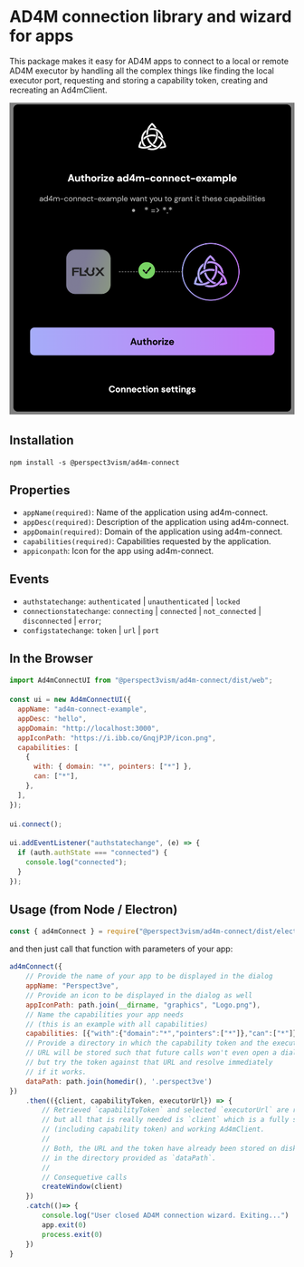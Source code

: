# AD4M connection library and wizard for apps

This package makes it easy for AD4M apps to connect to a local or remote AD4M executor by handling all the complex things like finding the local executor port, requesting and storing a capability token, creating and recreating an Ad4mClient.

![](screenshots/Screenshot_executor_url.png)

## Installation

`npm install -s @perspect3vism/ad4m-connect`

## Properties

- `appName(required)`: Name of the application using ad4m-connect.
- `appDesc(required)`: Description of the application using ad4m-connect.
- `appDomain(required)`: Domain of the application using ad4m-connect.
- `capabilities(required)`: Capabilities requested by the application.
- `appiconpath`: Icon for the app using ad4m-connect.

## Events

- `authstatechange`: `authenticated` | `unauthenticated` | `locked`
- `connectionstatechange`: `connecting` | `connected` | `not_connected` | `disconnected` | `error`;
- `configstatechange`: `token` | `url` | `port`

## In the Browser

```js
import Ad4mConnectUI from "@perspect3vism/ad4m-connect/dist/web";

const ui = new Ad4mConnectUI({
  appName: "ad4m-connect-example",
  appDesc: "hello",
  appDomain: "http://localhost:3000",
  appIconPath: "https://i.ibb.co/GnqjPJP/icon.png",
  capabilities: [
    {
      with: { domain: "*", pointers: ["*"] },
      can: ["*"],
    },
  ],
});

ui.connect();

ui.addEventListener("authstatechange", (e) => {
  if (auth.authState === "connected") {
    console.log("connected");
  }
});
```

## Usage (from Node / Electron)

```js
const { ad4mConnect } = require("@perspect3vism/ad4m-connect/dist/electron");
```

and then just call that function with parameters of your app:

```js
ad4mConnect({
    // Provide the name of your app to be displayed in the dialog
    appName: "Perspect3ve",
    // Provide an icon to be displayed in the dialog as well
    appIconPath: path.join(__dirname, "graphics", "Logo.png"),
    // Name the capabilities your app needs
    // (this is an example with all capabilities)
    capabilities: [{"with":{"domain":"*","pointers":["*"]},"can":["*"]}],
    // Provide a directory in which the capability token and the executor
    // URL will be stored such that future calls won't even open a dialog
    // but try the token against that URL and resolve immediately
    // if it works.
    dataPath: path.join(homedir(), '.perspect3ve')
})
    .then(({client, capabilityToken, executorUrl}) => {
        // Retrieved `capabilityToken` and selected `executorUrl` are returned
        // but all that is really needed is `client` which is a fully setup
        // (including capability token) and working Ad4mClient.
        //
        // Both, the URL and the token have already been stored on disk
        // in the directory provided as `dataPath`.
        //
        // Consequetive calls
        createWindow(client)
    })
    .catch(()=> {
        console.log("User closed AD4M connection wizard. Exiting...")
        app.exit(0)
        process.exit(0)
    })
}
```

